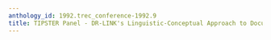 ```yaml
---
anthology_id: 1992.trec_conference-1992.9
title: TIPSTER Panel - DR-LINK's Linguistic-Conceptual Approach to Document Detection
---
```

